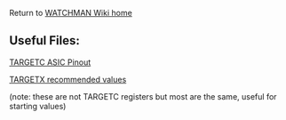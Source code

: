Return to [WATCHMAN Wiki home](https://github.com/WMidlab/WATCHMAN/wiki/WATCHMAN-IDLAB-Wiki)
## Useful Files:


[TARGETC ASIC Pinout](https://github.com/WMidlab/WATCHMAN/wiki/TARGETC-Pinout)

[TARGETX recommended values](https://github.com/WMidlab/WATCHMAN/wiki/TARGETX-Register-Map-with-Recommended-Values)

(note: these are not TARGETC registers but most are the same, useful for starting values)